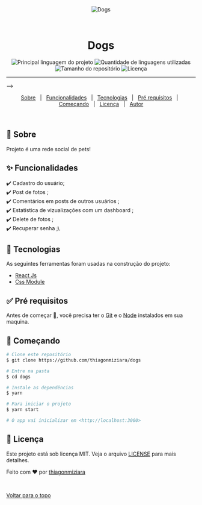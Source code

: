<div align="center" id="top"> 
  <img src="./dogs/public/gif.gif" alt="Dogs" />

  &#xa0;

  <!-- <a href="https://dogs.netlify.com">Demo</a> -->
</div>

<h1 align="center">Dogs</h1>

<p align="center">
  <img alt="Principal linguagem do projeto" src="https://img.shields.io/github/languages/top/thiagonmiziara/dogs?color=56BEB8">

  <img alt="Quantidade de linguagens utilizadas" src="https://img.shields.io/github/languages/count/thiagonmiziara/dogs?color=56BEB8">

  <img alt="Tamanho do repositório" src="https://img.shields.io/github/repo-size/thiagonmiziara/dogs?color=56BEB8">

  <img alt="Licença" src="https://img.shields.io/github/license/thiagonmiziara/dogs?color=56BEB8">

  <!-- <img alt="Github issues" src="https://img.shields.io/github/issues/thiagonmiziara/dogs?color=56BEB8" /> -->

  <!-- <img alt="Github forks" src="https://img.shields.io/github/forks/thiagonmiziara/dogs?color=56BEB8" /> -->

  <!-- <img alt="Github stars" src="https://img.shields.io/github/stars/thiagonmiziara/dogs?color=56BEB8" /> -->
</p>

<!-- Status -->



<hr> -->

<p align="center">
  <a href="#dart-sobre">Sobre</a> &#xa0; | &#xa0; 
  <a href="#sparkles-funcionalidades">Funcionalidades</a> &#xa0; | &#xa0;
  <a href="#rocket-tecnologias">Tecnologias</a> &#xa0; | &#xa0;
  <a href="#white_check_mark-pré-requesitos">Pré requisitos</a> &#xa0; | &#xa0;
  <a href="#checkered_flag-começando">Começando</a> &#xa0; | &#xa0;
  <a href="#memo-licença">Licença</a> &#xa0; | &#xa0;
  <a href="https://github.com/thiagonmiziara" target="_blank">Autor</a>
</p>

<br>

## :dart: Sobre ##

Projeto é uma rede social de pets!

## :sparkles: Funcionalidades ##

:heavy_check_mark: Cadastro do usuário;\
:heavy_check_mark: Post de fotos ;\
:heavy_check_mark: Comentários em posts de outros usuários  ;\
:heavy_check_mark: Estatistica de vizualizações com um dashboard ;\
:heavy_check_mark: Delete de fotos ;\
:heavy_check_mark: Recuperar senha ;\

## :rocket: Tecnologias ##

As seguintes ferramentas foram usadas na construção do projeto:


- [React Js](https://pt-br.reactjs.org/)
- [Css Module](https://reactnative.dev/)


## :white_check_mark: Pré requisitos ##

Antes de começar :checkered_flag:, você precisa ter o [Git](https://git-scm.com) e o [Node](https://nodejs.org/en/) instalados em sua maquina.

## :checkered_flag: Começando ##

```bash
# Clone este repositório
$ git clone https://github.com/thiagonmiziara/dogs

# Entre na pasta
$ cd dogs

# Instale as dependências
$ yarn

# Para iniciar o projeto
$ yarn start

# O app vai inicializar em <http://localhost:3000>
```

## :memo: Licença ##

Este projeto está sob licença MIT. Veja o arquivo [LICENSE](LICENSE.md) para mais detalhes.


Feito com :heart: por <a href="https://github.com/thiagonmiziara" target="_blank">thiagonmiziara</a>

&#xa0;

<a href="#top">Voltar para o topo</a>
